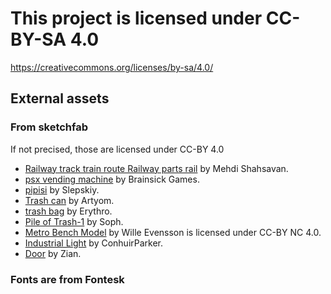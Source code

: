 # This project is licensed under CC-BY-SA 4.0

https://creativecommons.org/licenses/by-sa/4.0/

## External assets

### From sketchfab

If not precised, those are licensed under CC-BY 4.0

- [Railway track train route Railway parts rail](https://skfb.ly/oQp6L) by Mehdi Shahsavan.
- [psx vending machine](https://skfb.ly/oTHDx) by Brainsick Games.
- [pipisi](https://skfb.ly/psqpw) by Slepskiy.
- [Trash can](https://skfb.ly/6TQ6N) by Artyom.
- [trash bag](https://skfb.ly/o8KHB) by Erythro.
- [Pile of Trash-1](https://skfb.ly/orpHr) by Soph.
- [Metro Bench Model](https://skfb.ly/oMBHE) by Wille Evensson is licensed under CC-BY NC 4.0.
- [Industrial Light](https://skfb.ly/oGM6T) by ConhuirParker.
- [Door](https://skfb.ly/6TVsT) by Zian.

### Fonts are from Fontesk

